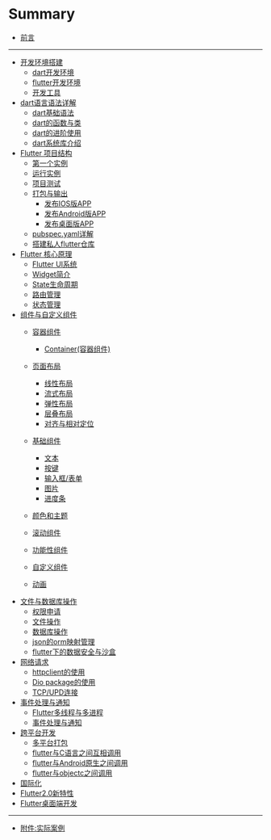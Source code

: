 # Summary

* [前言](README.md)

---

* [开发环境搭建](part0/README.md)
  * [dart开发环境](part0/part1-1.md)
  * [flutter开发环境](part0/part1-2.md)
  * [开发工具](part0/part1-3.md)
* [dart语言语法详解](part1/README.md)
  * [dart基础语法](part1/part1-1.md)
  * [dart的函数与类](part1/part1-2.md)
  * [dart的进阶使用](part1/part1-3.md)
  * [dart系统库介绍](part1/part1-4.md)
* [Flutter 项目结构](part2/README.md)
  * [第一个实例](part2/part2-1.md)
  * [运行实例](part2/part2-2.md)
  * [项目测试](part2/part2-3.md)
  * [打包与输出](part2/part2-4.md)
    * [发布IOS版APP](part2/part2-4_1.md)
    * [发布Android版APP](part2/part2-4_2.md)
    * [发布桌面版APP](part2/part2-4_3.md)
  * [pubspec.yaml详解](part2/part2-5.md)
  * [搭建私人flutter仓库](part2/part2-6.md)
* [Flutter 核心原理](part3/README.md)
  * [Flutter UI系统](part3/part3-1.md)
  * [Widget简介](part3/part3-2.md)
  * [State生命周期](part3/part3-3.md)
  * [路由管理](part3/part3-4.md)
  * [状态管理](part3/part3-5.md)
* [组件与自定义组件](part4/README.md)
  * [容器组件](part4/container/README.md)
    * [Container(容器组件)](part4/container/part1.md)
  * [页面布局]()
    * [线性布局]()
    * [流式布局]()
    * [弹性布局]()
    * [层叠布局]()
    * [对齐与相对定位]()
  * [基础组件](part4/part4-1.md)
    * [文本]()
    * [按键]()
    * [输入框/表单]()
    * [图片]()
    * [进度条]()

  * [颜色和主题]()
  * [滚动组件]()
  * [功能性组件]()
  * [自定义组件]()
  * [动画]()
* [文件与数据库操作]()
  * [权限申请]()
  * [文件操作]()
  * [数据库操作]()
  * [json的orm映射管理]()
  * [flutter下的数据安全与沙盒]()
* [网络请求]()
  * [httpclient的使用]()
  * [Dio package的使用]()
  * [TCP/UPD连接]()
* [事件处理与通知]()
  * [Flutter多线程与多进程]()
  * [事件处理与通知]()
* [跨平台开发]()
  * [多平台打包]()
  * [flutter与C语言之间互相调用]()
  * [flutter与Android原生之间调用]()
  * [flutter与objectc之间调用]()
* [国际化]()
* [Flutter2.0新特性]()
* [Flutter桌面端开发]()

---

* [附件:实际案例]()